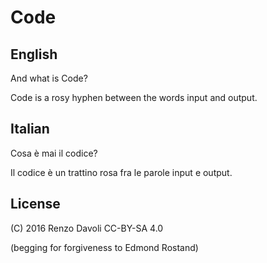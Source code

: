 # Code

## English

And what is Code?

Code is a rosy hyphen between the words input and output.

## Italian

Cosa &egrave; mai il codice?

Il codice &egrave; un trattino rosa fra le parole input e output.

## License

(C) 2016 Renzo Davoli CC-BY-SA 4.0 

(begging for forgiveness to Edmond Rostand)
